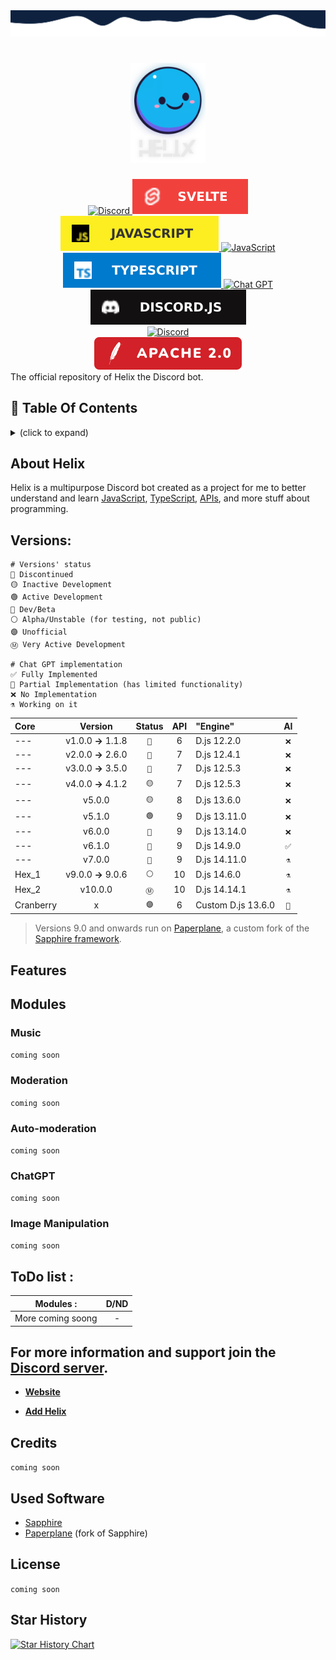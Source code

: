 <img src="./src/db/assets/branding/wave-top4.svg" alt="just some waves">

<h1 align="center">
    <img src="src/db/assets/branding/helix-gh-logo2.png" alt="Helix" width="120px" />
    <br />
    <!--<b>Helix</b>-->
</h1>

<div align="center">
    <a href="https://discord.gg/GampaCt/">
        <img src="https://img.shields.io/badge/Discord-%235865F2.svg?style=for-the-badge&logo=discord&logoColor=white" alt="Discord" />
    </a>
    <a href="https://svelte.dev/">
    	<img src="src/db/assets/branding/badges/svelte.svg" alt="Svelte" />
    </a>
    <a href="https://js.org/">
        <img src="src/db/assets/branding/badges/JS.svg" alt="JavaScript" />
    </a>
    <a href="https://nodejs.org/">
        <img src="https://img.shields.io/badge/node.js-6DA55F?style=for-the-badge&logo=node.js&logoColor=white" alt="JavaScript" />
    </a>
    <a href="https://www.typescriptlang.org/">
        <img src="src/db/assets/branding/badges/TS.svg" alt="TypeScript" />
    </a>
    <a href="https://chat.openai.com/">
    	<img src="https://img.shields.io/badge/chatGPT-74aa9c?style=for-the-badge&logo=openai&logoColor=white" alt="Chat GPT" />
    </a>
    <a href="https://discord.js.org/">
        <img src="src/db/assets/branding/badges/djs.svg" alt="Discord.JS" />
    </a>
    <br>
    <a href="https://discord.gg/GapmaCt">
    	<img src="https://dcbadge.vercel.app/api/server/GapmaCt" alt="Discord" />
    </a>
    <br>
    <a href="/LICENSE.md">
        <img src="src/db/assets/branding/badges/Apache.svg" alt="License" />
    </a>
</div>
<!--
<div align="center">

[![a](https://skillicons.dev/icons?i=nodejs,mongo,typescript,discord,js&theme=dark)](https://skillicons.dev)

</div>
-->
The official repository of Helix the Discord bot.

## 📝 Table Of Contents
<details>
  <summary>(click to expand)</summary>

  <div>
    <ul>
    	<p float="left">
	    	<li>📖 <a href="#about-helix">About Helix</a></li>
	    	<li>🔖 <a href="#versions">Versions</a></li>
	    	<li>✨ <a href="#features">Features</a>
	    		<ul>
	    			<li>
	    				<details>
	    					<summary><a href="#modules">Modules (click to expand)</a></summary> 
	    					<ul>
	    						<p float="left">
	    							<li>🎵 <a href="#music">Music</a></li>
	    							<li>⚒️ <a href="#moderation">Moderation</a></li>
	    							<li>🦾 <a href="#chatgpt">AI</a></li>
	    							<li>🖼️ <a href="#image-manipulation">Image Manipulation</a></li>
	    						</p>
	    					</ul>
	    				</details>
	    			</li>
	    			<li><a href="#commands">Commands</a></li>
	    		</ul>
	    	</li>
	    	<li>📝 <a href="#todo-list">ToDo List</a></li>
	    	<li>🫶 <a href="#todo-list">Credits</a></li>
            <li>⚙️ <a href="#used-software">Used Software</a></li>
	    	<li>🪪 <a href="#todo-list">License</a></li>
    	</p>
    </ul>
    <p>
    </p>
  </div>
</details>

## About Helix

<p>Helix is a multipurpose Discord bot created as a project for me to better understand and learn <u>JavaScript</u>, <u>TypeScript</u>, <u>APIs</u>, and more stuff about programming.</p>

## Versions:

```Legend:
# Versions' status
🔴 Discontinued
🟡 Inactive Development
🟢 Active Development
🔵 Dev/Beta
⚪ Alpha/Unstable (for testing, not public)
🟣 Unofficial
Ⓜ️ Very Active Development 

# Chat GPT implementation
✅ Fully Implemented
🤖 Partial Implementation (has limited functionality)
❌ No Implementation
⚗️ Working on it
```

|Core|Version|Status|API|"Engine"|AI|
| :--- | :---: | :---: | :---: | :--- | :---: |
| --- | v1.0.0 **→** 1.1.8 | `🔴` | 6 | D.js 12.2.0 | `❌` |
| --- | v2.0.0 **→** 2.6.0 | `🔴` | 7 | D.js 12.4.1 | `❌` |
| --- | v3.0.0 **→** 3.5.0 | `🔴` | 7 | D.js 12.5.3 | `❌` |
| --- | v4.0.0 **→** 4.1.2 | `🟡` | 7 | D.js 12.5.3 | `❌` |
| --- | v5.0.0 | `🟡` | 8 | D.js 13.6.0 | `❌` |
| --- | v5.1.0 | `🟢` | 9 | D.js 13.11.0 | `❌` |
| --- | v6.0.0 | `🔵` | 9 | D.js 13.14.0 | `❌` |
| --- | v6.1.0 | `🔵` | 9 | D.js 14.9.0 | `✅` |
| --- | v7.0.0 | `🔴` | 9 | D.js 14.11.0 | `⚗️` |
| Hex_1 | v9.0.0 **→** 9.0.6 | `⚪` | 10 | D.js 14.6.0 | `⚗️` |
| Hex_2 | v10.0.0 | `Ⓜ️` | 10 | D.js 14.14.1 |  `⚗️` |
| Cranberry | x | `🟣` | 6 | Custom D.js 13.6.0 | `🤖` |

<!--
Other
|Core|Version|Status|API|"Engine"|AI|
|:-|:-:|:-:|:-:|:-:|:-:|
-->

> Versions 9.0 and onwards run on [Paperplane](https://github.com/Helix-Labs/framework), a custom fork of the [Sapphire framework](https://github.com/sapphiredev/framework).



## Features

## Modules

### Music
```coming soon```

### Moderation
```coming soon```

### Auto-moderation
```coming soon```

### ChatGPT
```coming soon```

### Image Manipulation
```coming soon```

## ToDo list : 
|Modules :| D/ND|
| ------------- |:-------------:| 
|More coming soong|-|

## For more information and support join the [Discord server](https://discord.gg/GapmaCt).

- **[Website](https://helix.angellabs.xyz/)**

- **[Add Helix](https://discord.com/oauth2/authorize?client_id=723697439638290482&scope=bot&permissions=481684598)**

## Credits
```coming soon```

## Used Software
- [Sapphire](https://github.com/sapphiredev/framework)
- [Paperplane](https://github.com/Helix-Labs/framework) (fork of Sapphire)

## License
```coming soon```

<!--<img src="https://media.discordapp.net/attachments/771476325356797963/788160344522620958/helixbanner.png" alt="Old Banner" />
<img src="src/db/assets/branding/helix-banner-2023.png" alt="Banner" />
-->

## Star History

<a href="https://star-history.com/#4ngel2769/Helix&Timeline">
 <picture>
   <source media="(prefers-color-scheme: dark)" srcset="https://api.star-history.com/svg?repos=4ngel2769/Helix&type=Timeline&theme=dark" />
   <source media="(prefers-color-scheme: light)" srcset="https://api.star-history.com/svg?repos=4ngel2769/Helix&type=Timeline" />
   <img alt="Star History Chart" src="https://api.star-history.com/svg?repos=4ngel2769/Helix&type=Timeline" />
 </picture>
</a>
